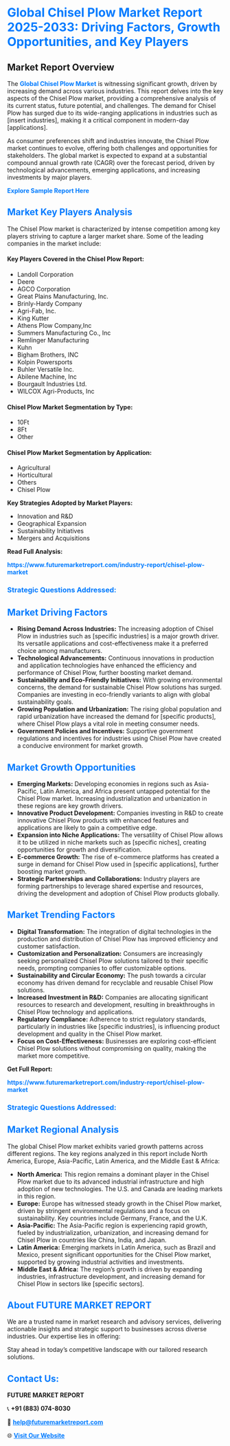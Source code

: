 <h1 style="color: #007BFF;">Global Chisel Plow Market Report 2025-2033: Driving Factors, Growth Opportunities, and Key Players</h1>

<section id="overview">
<h2>Market Report Overview</h2>
<p>The <a href="https://www.futuremarketreport.com/industry-report/chisel-plow-market" style="color: #007BFF; text-decoration: none;"><strong>Global Chisel Plow Market</strong></a> is witnessing significant growth, driven by increasing demand across various industries. This report delves into the key aspects of the Chisel Plow market, providing a comprehensive analysis of its current status, future potential, and challenges. The demand for Chisel Plow has surged due to its wide-ranging applications in industries such as [insert industries], making it a critical component in modern-day [applications].</p>
<p>As consumer preferences shift and industries innovate, the Chisel Plow market continues to evolve, offering both challenges and opportunities for stakeholders. The global market is expected to expand at a substantial compound annual growth rate (CAGR) over the forecast period, driven by technological advancements, emerging applications, and increasing investments by major players.</p>
</section>

<section id="overview">
<p><a href="https://www.futuremarketreport.com/request-sample/reportId=112995" style="color: #007BFF; text-decoration: none;"><strong>Explore Sample Report Here</strong></a></p>
</section>

<section id="key-players">
<h2 style="color: #007BFF;">Market Key Players Analysis</h2>
<p>The Chisel Plow market is characterized by intense competition among key players striving to capture a larger market share. Some of the leading companies in the market include:</p>
<h4>Key Players Covered in the Chisel Plow Report:</h4>
<ul><li>Landoll Corporation</li><li>Deere</li><li>AGCO Corporation</li><li>Great Plains Manufacturing, Inc.</li><li>Brinly-Hardy Company</li><li>Agri-Fab, Inc.</li><li>King Kutter</li><li>Athens Plow Company,Inc</li><li>Summers Manufacturing Co., Inc</li><li>Remlinger Manufacturing</li><li>Kuhn</li><li>Bigham Brothers, INC</li><li>Kolpin Powersports</li><li>Buhler Versatile Inc.</li><li>Abilene Machine, Inc</li><li>Bourgault Industries Ltd.</li><li>WILCOX Agri-Products, Inc</li></ul>
<h4>Chisel Plow Market Segmentation by Type:</h4>
<ul><li>10Ft</li><li>8Ft</li><li>Other</li></ul>

<h4>Chisel Plow Market Segmentation by Application:</h4>
<ul><li>Agricultural</li><li>Horticultural</li><li>Others</li><li>Chisel Plow</li></ul>
<p><strong>Key Strategies Adopted by Market Players:</strong></p>
<ul>
<li>Innovation and R&D</li>
<li>Geographical Expansion</li>
<li>Sustainability Initiatives</li>
<li>Mergers and Acquisitions</li>
</ul>
</section>

<section>
<p><strong>Read Full Analysis: </strong></p><a href="https://www.futuremarketreport.com/industry-report/chisel-plow-market" style="color: #007BFF; text-decoration: none;"><strong>https://www.futuremarketreport.com/industry-report/chisel-plow-market</strong></a>
<h3 style="color: #007BFF;">Strategic Questions Addressed:</h3>
</section>

<section id="driving-factors">
<h2 style="color: #007BFF;">Market Driving Factors</h2>
<ul>
<li><strong>Rising Demand Across Industries:</strong> The increasing adoption of Chisel Plow in industries such as [specific industries] is a major growth driver. Its versatile applications and cost-effectiveness make it a preferred choice among manufacturers.</li>
<li><strong>Technological Advancements:</strong> Continuous innovations in production and application technologies have enhanced the efficiency and performance of Chisel Plow, further boosting market demand.</li>
<li><strong>Sustainability and Eco-Friendly Initiatives:</strong> With growing environmental concerns, the demand for sustainable Chisel Plow solutions has surged. Companies are investing in eco-friendly variants to align with global sustainability goals.</li>
<li><strong>Growing Population and Urbanization:</strong> The rising global population and rapid urbanization have increased the demand for [specific products], where Chisel Plow plays a vital role in meeting consumer needs.</li>
<li><strong>Government Policies and Incentives:</strong> Supportive government regulations and incentives for industries using Chisel Plow have created a conducive environment for market growth.</li>
</ul>
</section>

<section id="growth-opportunities">
<h2 style="color: #007BFF;">Market Growth Opportunities</h2>
<ul>
<li><strong>Emerging Markets:</strong> Developing economies in regions such as Asia-Pacific, Latin America, and Africa present untapped potential for the Chisel Plow market. Increasing industrialization and urbanization in these regions are key growth drivers.</li>
<li><strong>Innovative Product Development:</strong> Companies investing in R&D to create innovative Chisel Plow products with enhanced features and applications are likely to gain a competitive edge.</li>
<li><strong>Expansion into Niche Applications:</strong> The versatility of Chisel Plow allows it to be utilized in niche markets such as [specific niches], creating opportunities for growth and diversification.</li>
<li><strong>E-commerce Growth:</strong> The rise of e-commerce platforms has created a surge in demand for Chisel Plow used in [specific applications], further boosting market growth.</li>
<li><strong>Strategic Partnerships and Collaborations:</strong> Industry players are forming partnerships to leverage shared expertise and resources, driving the development and adoption of Chisel Plow products globally.</li>
</ul>
</section>

<section id="trending-factors">
<h2 style="color: #007BFF;">Market Trending Factors</h2>
<ul>
<li><strong>Digital Transformation:</strong> The integration of digital technologies in the production and distribution of Chisel Plow has improved efficiency and customer satisfaction.</li>
<li><strong>Customization and Personalization:</strong> Consumers are increasingly seeking personalized Chisel Plow solutions tailored to their specific needs, prompting companies to offer customizable options.</li>
<li><strong>Sustainability and Circular Economy:</strong> The push towards a circular economy has driven demand for recyclable and reusable Chisel Plow solutions.</li>
<li><strong>Increased Investment in R&D:</strong> Companies are allocating significant resources to research and development, resulting in breakthroughs in Chisel Plow technology and applications.</li>
<li><strong>Regulatory Compliance:</strong> Adherence to strict regulatory standards, particularly in industries like [specific industries], is influencing product development and quality in the Chisel Plow market.</li>
<li><strong>Focus on Cost-Effectiveness:</strong> Businesses are exploring cost-efficient Chisel Plow solutions without compromising on quality, making the market more competitive.</li>
</ul>
</section>

<section>
<p><strong>Get Full Report: </strong></p><a href="https://www.futuremarketreport.com/industry-report/chisel-plow-market" style="color: #007BFF; text-decoration: none;"><strong>https://www.futuremarketreport.com/industry-report/chisel-plow-market</strong></a>
<h3 style="color: #007BFF;">Strategic Questions Addressed:</h3>
</section>


<section id="regional-analysis">
<h2 style="color: #007BFF;">Market Regional Analysis</h2>
<p>The global Chisel Plow market exhibits varied growth patterns across different regions. The key regions analyzed in this report include North America, Europe, Asia-Pacific, Latin America, and the Middle East & Africa:</p>
<ul>
<li><strong>North America:</strong> This region remains a dominant player in the Chisel Plow market due to its advanced industrial infrastructure and high adoption of new technologies. The U.S. and Canada are leading markets in this region.</li>
<li><strong>Europe:</strong> Europe has witnessed steady growth in the Chisel Plow market, driven by stringent environmental regulations and a focus on sustainability. Key countries include Germany, France, and the U.K.</li>
<li><strong>Asia-Pacific:</strong> The Asia-Pacific region is experiencing rapid growth, fueled by industrialization, urbanization, and increasing demand for Chisel Plow in countries like China, India, and Japan.</li>
<li><strong>Latin America:</strong> Emerging markets in Latin America, such as Brazil and Mexico, present significant opportunities for the Chisel Plow market, supported by growing industrial activities and investments.</li>
<li><strong>Middle East & Africa:</strong> The region’s growth is driven by expanding industries, infrastructure development, and increasing demand for Chisel Plow in sectors like [specific sectors].</li>
</ul>
</section>

<footer>
<h2 style="color: #007BFF;">About FUTURE MARKET REPORT</h2>
<p>We are a trusted name in market research and advisory services, delivering actionable insights and strategic support to businesses across diverse industries. Our expertise lies in offering:</p>

<p>Stay ahead in today’s competitive landscape with our tailored research solutions.</p>

<h2 style="color: #007BFF;">Contact Us:</h2>
<p><strong>FUTURE MARKET REPORT</strong></p>
<p>📞 <strong>+91 (883) 074-8030</strong></p>
<p>📧 <strong><a href="mailto:help@futuremarketreport.com" style="color: #007BFF;">help@futuremarketreport.com</a></strong></p>
<p>🌐 <strong><a href="https://www.futuremarketreport.com/" style="color: #007BFF;">Visit Our Website</a></strong></p>
</footer>